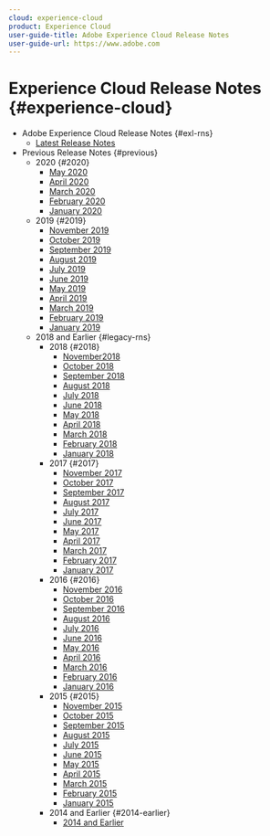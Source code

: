 ```yaml
---
cloud: experience-cloud
product: Experience Cloud
user-guide-title: Adobe Experience Cloud Release Notes
user-guide-url: https://www.adobe.com
---
```


# Experience Cloud Release Notes {#experience-cloud}

+ Adobe Experience Cloud Release Notes {#exl-rns}
    + [Latest Release Notes](current.md)
+ Previous Release Notes {#previous}
    + 2020 {#2020}
        + [May 2020](c-legacy-releases/2020/05212020.md)
        + [April 2020](c-legacy-releases/2020/04162020.md)
        + [March 2020](c-legacy-releases/2020/03122020.md)
        + [February 2020](c-legacy-releases/2020/02202020.md)
        + [January 2020](c-legacy-releases/2020/01162020.md)
    + 2019 {#2019}
        + [November 2019](c-legacy-releases/2019/10312019.md)
        + [October 2019](c-legacy-releases/2019/10102019.md)
        + [September 2019](c-legacy-releases/2019/09122019.md)
        + [August 2019](c-legacy-releases/2019/08082019.md)
        + [July 2019](c-legacy-releases/2019/07182019.md)
        + [June 2019](c-legacy-releases/2019/06132019.md)
        + [May 2019](c-legacy-releases/2019/05092019.md)
        + [April 2019](c-legacy-releases/2019/04112019.md)
        + [March 2019](c-legacy-releases/2019/03072019.md)
        + [February 2019](c-legacy-releases/2019/02072019.md)
        + [January 2019](c-legacy-releases/2019/01172019.md)
    + 2018 and Earlier {#legacy-rns}
        + 2018 {#2018}
            + [November2018](c-legacy-releases/2018/11012018.md)
            + [October 2018](c-legacy-releases/2018/10112018.md)
            + [September 2018](c-legacy-releases/2018/09132018.md)
            + [August 2018](c-legacy-releases/2018/08092018.md)
            + [July 2018](c-legacy-releases/2018/07192018.md)
            + [June 2018](c-legacy-releases/2018/06142018.md)
            + [May 2018](c-legacy-releases/2018/05102018.md)
            + [April 2018](c-legacy-releases/2018/04122018.md)
            + [March 2018](c-legacy-releases/2018/03082018.md)
            + [February 2018](c-legacy-releases/2018/02082018.md)
            + [January 2018](c-legacy-releases/2018/01182018.md)
        + 2017 {#2017}
            + [November 2017](c-legacy-releases/2017/11092017.md)
            + [October 2017](c-legacy-releases/2017/10262017.md)
            + [September 2017](c-legacy-releases/2017/09212017.md)
            + [August 2017](c-legacy-releases/2017/08172017.md)
            + [July 2017](c-legacy-releases/2017/07202017.md)
            + [June 2017](c-legacy-releases/2017/06082017.md)
            + [May 2017](c-legacy-releases/2017/05182017.md)
            + [April 2017](c-legacy-releases/2017/04202017.md)
            + [March 2017](c-legacy-releases/2017/03092017.md)
            + [February 2017](c-legacy-releases/2017/02162017.md)
            + [January 2017](c-legacy-releases/2017/01192017.md)
        + 2016 {#2016}
            + [November 2016](c-legacy-releases/2016/11102016.md)
            + [October 2016](c-legacy-releases/2016/10202016.md)
            + [September 2016](c-legacy-releases/2016/09152016.md)
            + [August 2016](c-legacy-releases/2016/08182016.md)
            + [July 2016](c-legacy-releases/2016/07212016.md)
            + [June 2016](c-legacy-releases/2016/06162016.md)
            + [May 2016](c-legacy-releases/2016/05192016.md)
            + [April 2016](c-legacy-releases/2016/04212016.md)
            + [March 2016](c-legacy-releases/2016/03172016.md)
            + [February 2016](c-legacy-releases/2016/02182016.md)
            + [January 2016](c-legacy-releases/2016/01212016.md)
        + 2015 {#2015}
            + [November 2015](c-legacy-releases/2015/11052015.md)
            + [October 2015](c-legacy-releases/2015/10152015.md)
            + [September 2015](c-legacy-releases/2015/09172015.md)
            + [August 2015](c-legacy-releases/2015/08202015.md)
            + [July 2015](c-legacy-releases/2015/07162015.md)
            + [June 2015](c-legacy-releases/2015/06182015.md)
            + [May 2015](c-legacy-releases/2015/05212015.md)
            + [April 2015](c-legacy-releases/2015/04162015.md)
            + [March 2015](c-legacy-releases/2015/03192015.md)
            + [February 2015](c-legacy-releases/2015/02192015.md)
            + [January 2015](c-legacy-releases/2015/01152015.md)
        + 2014 and Earlier {#2014-earlier}
            + [2014 and Earlier](c-legacy-releases/2014-earlier.md)